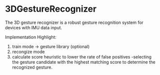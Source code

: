 # 3DGestureRecognizer
The 3D gesture recognizer is a robust gesture recognition system for devices with IMU data input.

Implementation Highlight:
1. train mode → gesture library (optional)
2. recongize mode
3. calculate score heuristic to lower the rate of
false positives
-selecting the gesture candidate with the highest matching score to determine the recognized gesture.


